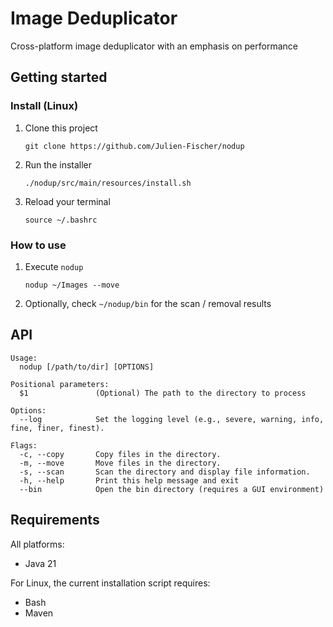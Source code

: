 # Image Deduplicator

Cross-platform image deduplicator with an emphasis on performance


## Getting started

### Install (Linux)
 
  1. Clone this project

     `git clone https://github.com/Julien-Fischer/nodup`

  2. Run the installer

     `./nodup/src/main/resources/install.sh`

  3. Reload your terminal

     `source ~/.bashrc`

### How to use

  1. Execute `nodup`

     `nodup ~/Images --move`

  2. Optionally, check `~/nodup/bin` for the scan / removal results


## API

```
Usage:
  nodup [/path/to/dir] [OPTIONS]

Positional parameters:
  $1               (Optional) The path to the directory to process  

Options:
  --log            Set the logging level (e.g., severe, warning, info, fine, finer, finest).

Flags:
  -c, --copy       Copy files in the directory.
  -m, --move       Move files in the directory.
  -s, --scan       Scan the directory and display file information.
  -h, --help       Print this help message and exit
  --bin            Open the bin directory (requires a GUI environment)
```


## Requirements

  All platforms:

  - Java 21

  For Linux, the current installation script requires:

  - Bash
  - Maven
